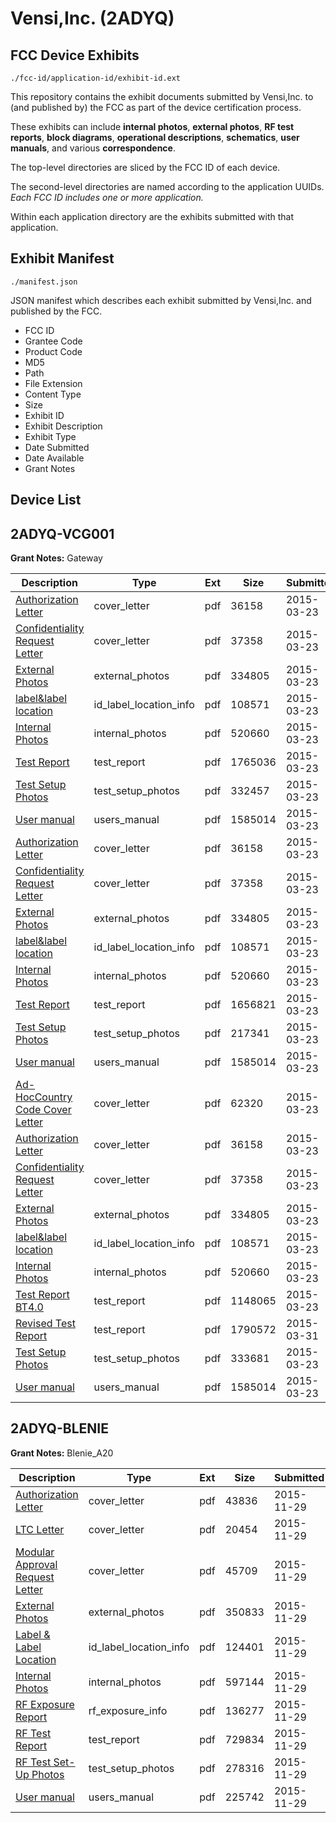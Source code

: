 # Vensi,Inc. (2ADYQ)
## FCC Device Exhibits

```
./fcc-id/application-id/exhibit-id.ext
```

This repository contains the exhibit documents submitted by Vensi,Inc. to (and published by) the FCC as part of the device certification process.

These exhibits can include **internal photos**, **external photos**, **RF test reports**, **block diagrams**, **operational descriptions**, **schematics**, **user manuals**, and various **correspondence**.

The top-level directories are sliced by the FCC ID of each device.

The second-level directories are named according to the application UUIDs. *Each FCC ID includes one or more application.*

Within each application directory are the exhibits submitted with that application. 

## Exhibit Manifest

```
./manifest.json
```

JSON manifest which describes each exhibit submitted by Vensi,Inc. and published by the FCC.

- FCC ID
- Grantee Code
- Product Code
- MD5
- Path
- File Extension
- Content Type
- Size
- Exhibit ID
- Exhibit Description
- Exhibit Type
- Date Submitted
- Date Available
- Grant Notes

## Device List
## 2ADYQ-VCG001
**Grant Notes:** Gateway

| Description | Type | Ext | Size | Submitted | Available |
| ----------- | ---- | --- | ---- | --------- | --------- |
| [Authorization Letter](2ADYQ-VCG001/88dedae3ee5125f5390152f183ba0c4f/2563094.pdf) | cover_letter | pdf | 36158 | 2015-03-23 | 2015-03-23 |
| [Confidentiality Request Letter](2ADYQ-VCG001/88dedae3ee5125f5390152f183ba0c4f/2563097.pdf) | cover_letter | pdf | 37358 | 2015-03-23 | 2015-03-23 |
| [External Photos](2ADYQ-VCG001/88dedae3ee5125f5390152f183ba0c4f/2563098.pdf) | external_photos | pdf | 334805 | 2015-03-23 | 2015-03-23 |
| [label&label location](2ADYQ-VCG001/88dedae3ee5125f5390152f183ba0c4f/2563100.pdf) | id_label_location_info | pdf | 108571 | 2015-03-23 | 2015-03-23 |
| [Internal Photos](2ADYQ-VCG001/88dedae3ee5125f5390152f183ba0c4f/2563099.pdf) | internal_photos | pdf | 520660 | 2015-03-23 | 2015-03-23 |
| [Test Report](2ADYQ-VCG001/88dedae3ee5125f5390152f183ba0c4f/2563103.pdf) | test_report | pdf | 1765036 | 2015-03-23 | 2015-03-23 |
| [Test Setup Photos](2ADYQ-VCG001/88dedae3ee5125f5390152f183ba0c4f/2563104.pdf) | test_setup_photos | pdf | 332457 | 2015-03-23 | 2015-03-23 |
| [User manual](2ADYQ-VCG001/88dedae3ee5125f5390152f183ba0c4f/2563105.pdf) | users_manual | pdf | 1585014 | 2015-03-23 | 2015-03-23 |
| [Authorization Letter](2ADYQ-VCG001/f117f6fb8a3411b2d10a715b9d04b9e6/2563094.pdf) | cover_letter | pdf | 36158 | 2015-03-23 | 2015-03-23 |
| [Confidentiality Request Letter](2ADYQ-VCG001/f117f6fb8a3411b2d10a715b9d04b9e6/2563097.pdf) | cover_letter | pdf | 37358 | 2015-03-23 | 2015-03-23 |
| [External Photos](2ADYQ-VCG001/f117f6fb8a3411b2d10a715b9d04b9e6/2563098.pdf) | external_photos | pdf | 334805 | 2015-03-23 | 2015-03-23 |
| [label&label location](2ADYQ-VCG001/f117f6fb8a3411b2d10a715b9d04b9e6/2563100.pdf) | id_label_location_info | pdf | 108571 | 2015-03-23 | 2015-03-23 |
| [Internal Photos](2ADYQ-VCG001/f117f6fb8a3411b2d10a715b9d04b9e6/2563099.pdf) | internal_photos | pdf | 520660 | 2015-03-23 | 2015-03-23 |
| [Test Report](2ADYQ-VCG001/f117f6fb8a3411b2d10a715b9d04b9e6/2563132.pdf) | test_report | pdf | 1656821 | 2015-03-23 | 2015-03-23 |
| [Test Setup Photos](2ADYQ-VCG001/f117f6fb8a3411b2d10a715b9d04b9e6/2563133.pdf) | test_setup_photos | pdf | 217341 | 2015-03-23 | 2015-03-23 |
| [User manual](2ADYQ-VCG001/f117f6fb8a3411b2d10a715b9d04b9e6/2563105.pdf) | users_manual | pdf | 1585014 | 2015-03-23 | 2015-03-23 |
| [Ad-HocCountry Code Cover Letter](2ADYQ-VCG001/1807d4fb3c43fffbea9db9b915c9a59e/2563106.pdf) | cover_letter | pdf | 62320 | 2015-03-23 | 2015-03-23 |
| [Authorization Letter](2ADYQ-VCG001/1807d4fb3c43fffbea9db9b915c9a59e/2563094.pdf) | cover_letter | pdf | 36158 | 2015-03-23 | 2015-03-23 |
| [Confidentiality Request Letter](2ADYQ-VCG001/1807d4fb3c43fffbea9db9b915c9a59e/2563097.pdf) | cover_letter | pdf | 37358 | 2015-03-23 | 2015-03-23 |
| [External Photos](2ADYQ-VCG001/1807d4fb3c43fffbea9db9b915c9a59e/2563098.pdf) | external_photos | pdf | 334805 | 2015-03-23 | 2015-03-23 |
| [label&label location](2ADYQ-VCG001/1807d4fb3c43fffbea9db9b915c9a59e/2563100.pdf) | id_label_location_info | pdf | 108571 | 2015-03-23 | 2015-03-23 |
| [Internal Photos](2ADYQ-VCG001/1807d4fb3c43fffbea9db9b915c9a59e/2563099.pdf) | internal_photos | pdf | 520660 | 2015-03-23 | 2015-03-23 |
| [Test Report BT4.0](2ADYQ-VCG001/1807d4fb3c43fffbea9db9b915c9a59e/2563116.pdf) | test_report | pdf | 1148065 | 2015-03-23 | 2015-03-23 |
| [Revised Test Report](2ADYQ-VCG001/1807d4fb3c43fffbea9db9b915c9a59e/2571022.pdf) | test_report | pdf | 1790572 | 2015-03-31 | 2015-03-23 |
| [Test Setup Photos](2ADYQ-VCG001/1807d4fb3c43fffbea9db9b915c9a59e/2563118.pdf) | test_setup_photos | pdf | 333681 | 2015-03-23 | 2015-03-23 |
| [User manual](2ADYQ-VCG001/1807d4fb3c43fffbea9db9b915c9a59e/2563105.pdf) | users_manual | pdf | 1585014 | 2015-03-23 | 2015-03-23 |
## 2ADYQ-BLENIE
**Grant Notes:** Blenie_A20

| Description | Type | Ext | Size | Submitted | Available |
| ----------- | ---- | --- | ---- | --------- | --------- |
| [Authorization Letter](2ADYQ-BLENIE/364081afeae3dceb710cf2ea95d4a835/2825050.pdf) | cover_letter | pdf | 43836 | 2015-11-29 | 2015-11-29 |
| [LTC Letter](2ADYQ-BLENIE/364081afeae3dceb710cf2ea95d4a835/2825051.pdf) | cover_letter | pdf | 20454 | 2015-11-29 | 2015-11-29 |
| [Modular Approval Request Letter](2ADYQ-BLENIE/364081afeae3dceb710cf2ea95d4a835/2825052.pdf) | cover_letter | pdf | 45709 | 2015-11-29 | 2015-11-29 |
| [External Photos](2ADYQ-BLENIE/364081afeae3dceb710cf2ea95d4a835/2825053.pdf) | external_photos | pdf | 350833 | 2015-11-29 | 2015-11-29 |
| [Label & Label Location](2ADYQ-BLENIE/364081afeae3dceb710cf2ea95d4a835/2825054.pdf) | id_label_location_info | pdf | 124401 | 2015-11-29 | 2015-11-29 |
| [Internal Photos](2ADYQ-BLENIE/364081afeae3dceb710cf2ea95d4a835/2825055.pdf) | internal_photos | pdf | 597144 | 2015-11-29 | 2015-11-29 |
| [RF Exposure Report](2ADYQ-BLENIE/364081afeae3dceb710cf2ea95d4a835/2825057.pdf) | rf_exposure_info | pdf | 136277 | 2015-11-29 | 2015-11-29 |
| [RF Test Report](2ADYQ-BLENIE/364081afeae3dceb710cf2ea95d4a835/2825059.pdf) | test_report | pdf | 729834 | 2015-11-29 | 2015-11-29 |
| [RF Test Set-Up Photos](2ADYQ-BLENIE/364081afeae3dceb710cf2ea95d4a835/2825060.pdf) | test_setup_photos | pdf | 278316 | 2015-11-29 | 2015-11-29 |
| [User manual](2ADYQ-BLENIE/364081afeae3dceb710cf2ea95d4a835/2825061.pdf) | users_manual | pdf | 225742 | 2015-11-29 | 2015-11-29 |
